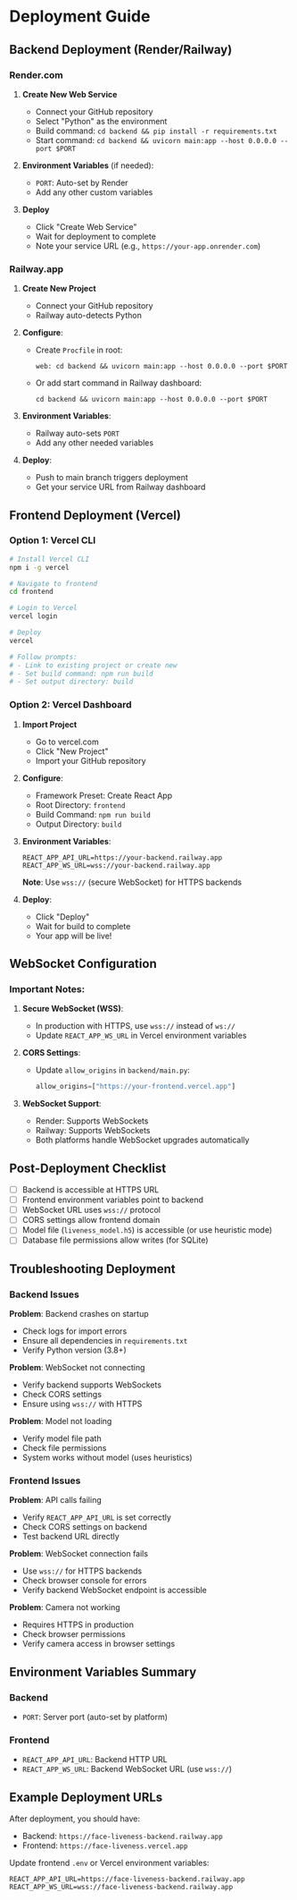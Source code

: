 # Deployment Guide

## Backend Deployment (Render/Railway)

### Render.com

1. **Create New Web Service**
   - Connect your GitHub repository
   - Select "Python" as the environment
   - Build command: `cd backend && pip install -r requirements.txt`
   - Start command: `cd backend && uvicorn main:app --host 0.0.0.0 --port $PORT`

2. **Environment Variables** (if needed):
   - `PORT`: Auto-set by Render
   - Add any other custom variables

3. **Deploy**
   - Click "Create Web Service"
   - Wait for deployment to complete
   - Note your service URL (e.g., `https://your-app.onrender.com`)

### Railway.app

1. **Create New Project**
   - Connect your GitHub repository
   - Railway auto-detects Python

2. **Configure**:
   - Create `Procfile` in root:
     ```
     web: cd backend && uvicorn main:app --host 0.0.0.0 --port $PORT
     ```
   - Or add start command in Railway dashboard:
     ```
     cd backend && uvicorn main:app --host 0.0.0.0 --port $PORT
     ```

3. **Environment Variables**:
   - Railway auto-sets `PORT`
   - Add any other needed variables

4. **Deploy**:
   - Push to main branch triggers deployment
   - Get your service URL from Railway dashboard

## Frontend Deployment (Vercel)

### Option 1: Vercel CLI

```bash
# Install Vercel CLI
npm i -g vercel

# Navigate to frontend
cd frontend

# Login to Vercel
vercel login

# Deploy
vercel

# Follow prompts:
# - Link to existing project or create new
# - Set build command: npm run build
# - Set output directory: build
```

### Option 2: Vercel Dashboard

1. **Import Project**
   - Go to vercel.com
   - Click "New Project"
   - Import your GitHub repository

2. **Configure**:
   - Framework Preset: Create React App
   - Root Directory: `frontend`
   - Build Command: `npm run build`
   - Output Directory: `build`

3. **Environment Variables**:
   ```
   REACT_APP_API_URL=https://your-backend.railway.app
   REACT_APP_WS_URL=wss://your-backend.railway.app
   ```
   **Note**: Use `wss://` (secure WebSocket) for HTTPS backends

4. **Deploy**:
   - Click "Deploy"
   - Wait for build to complete
   - Your app will be live!

## WebSocket Configuration

### Important Notes:

1. **Secure WebSocket (WSS)**:
   - In production with HTTPS, use `wss://` instead of `ws://`
   - Update `REACT_APP_WS_URL` in Vercel environment variables

2. **CORS Settings**:
   - Update `allow_origins` in `backend/main.py`:
     ```python
     allow_origins=["https://your-frontend.vercel.app"]
     ```

3. **WebSocket Support**:
   - Render: Supports WebSockets
   - Railway: Supports WebSockets
   - Both platforms handle WebSocket upgrades automatically

## Post-Deployment Checklist

- [ ] Backend is accessible at HTTPS URL
- [ ] Frontend environment variables point to backend
- [ ] WebSocket URL uses `wss://` protocol
- [ ] CORS settings allow frontend domain
- [ ] Model file (`liveness_model.h5`) is accessible (or use heuristic mode)
- [ ] Database file permissions allow writes (for SQLite)

## Troubleshooting Deployment

### Backend Issues

**Problem**: Backend crashes on startup
- Check logs for import errors
- Ensure all dependencies in `requirements.txt`
- Verify Python version (3.8+)

**Problem**: WebSocket not connecting
- Verify backend supports WebSockets
- Check CORS settings
- Ensure using `wss://` with HTTPS

**Problem**: Model not loading
- Verify model file path
- Check file permissions
- System works without model (uses heuristics)

### Frontend Issues

**Problem**: API calls failing
- Verify `REACT_APP_API_URL` is set correctly
- Check CORS settings on backend
- Test backend URL directly

**Problem**: WebSocket connection fails
- Use `wss://` for HTTPS backends
- Check browser console for errors
- Verify backend WebSocket endpoint is accessible

**Problem**: Camera not working
- Requires HTTPS in production
- Check browser permissions
- Verify camera access in browser settings

## Environment Variables Summary

### Backend
- `PORT`: Server port (auto-set by platform)

### Frontend
- `REACT_APP_API_URL`: Backend HTTP URL
- `REACT_APP_WS_URL`: Backend WebSocket URL (use `wss://`)

## Example Deployment URLs

After deployment, you should have:
- Backend: `https://face-liveness-backend.railway.app`
- Frontend: `https://face-liveness.vercel.app`

Update frontend `.env` or Vercel environment variables:
```
REACT_APP_API_URL=https://face-liveness-backend.railway.app
REACT_APP_WS_URL=wss://face-liveness-backend.railway.app
```

